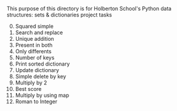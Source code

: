 This purpose of this directory is for Holberton School's Python data structures: sets & dictionaries project tasks <br>

0. Squared simple <br>
1. Search and replace <br>
2. Unique addition <br>
3. Present in both <br>
4. Only differents <br>
5. Number of keys <br>
6. Print sorted dictionary <br>
7. Update dictionary <br>
8. Simple delete by key <br>
9. Multiply by 2 <br>
10. Best score <br>
11. Multiply by using map <br>
12. Roman to Integer <br>